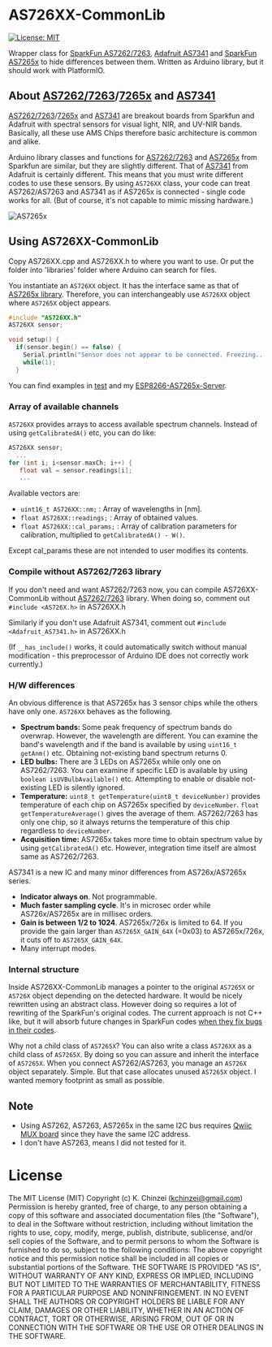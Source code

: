# AS726XX-CommonLib

[![License: MIT](https://img.shields.io/badge/License-MIT-yellow.svg)](https://opensource.org/licenses/MIT)

Wrapper class for [SparkFun AS7262/7263](https://learn.sparkfun.com/tutorials/as726x-nirvi), [Adafruit AS7341](https://learn.adafruit.com/adafruit-as7341-10-channel-light-color-sensor-breakout) and [SparkFun AS7265x](https://learn.sparkfun.com/tutorials/spectral-triad-as7265x-hookup-guide) to hide differences between them. Written as Arduino library, but it should work with PlatformIO.

## About [AS7262/7263](https://learn.sparkfun.com/tutorials/as726x-nirvi)/[7265x](https://learn.sparkfun.com/tutorials/spectral-triad-as7265x-hookup-guide) and [AS7341](https://learn.adafruit.com/adafruit-as7341-10-channel-light-color-sensor-breakout)

[AS7262/7263](https://learn.sparkfun.com/tutorials/as726x-nirvi)/[7265x](https://learn.sparkfun.com/tutorials/spectral-triad-as7265x-hookup-guide) and [AS7341](https://learn.adafruit.com/adafruit-as7341-10-channel-light-color-sensor-breakout) are breakout boards from Sparkfun and Adafruit with spectral sensors for visual light, NIR, and UV-NIR bands. Basically, all these use AMS Chips therefore basic architecture is common and alike.

Arduino library classes and functions for [AS7262/7263](https://github.com/sparkfun/Sparkfun_AS726X_Arduino_Library) and [AS7265x](https://github.com/sparkfun/SparkFun_AS7265x_Arduino_Library) from Sparkfun are similar, but they are slightly different. That of [AS7341](https://github.com/adafruit/Adafruit_AS7341) from Adafruit is certainly different. This means that you must write different codes to use these sensors. By using `AS726XX` class, your code can treat AS7262/AS7263 and AS7341 as if AS7265x is connected - single code works for all. (But of course, it's not capable to mimic missing hardware.)


![AS7265x](https://cdn.sparkfun.com/r/500-500/assets/parts/1/3/3/9/3/15050-SparkFun_Triad_Spectroscopy_Sensor_-_AS7265x__Qwiic_-01.jpg "Overview of AS7265x")

## Using AS726XX-CommonLib

Copy AS726XX.cpp and AS726XX.h to where you want to use. Or put the folder into 'libraries' folder where Arduino can search for files.

You instantiate an `AS726XX` object. It has the interface same as that of [AS7265x library](https://github.com/sparkfun/SparkFun_AS7265x_Arduino_Library). Therefore, you can interchangeably use `AS726XX` object where `AS7265X` object appears.

```C++
#include "AS726XX.h"
AS726XX sensor;

void setup() {
  if(sensor.begin() == false) {
    Serial.println("Sensor does not appear to be connected. Freezing...");
    while(1);
  }
```

You can find examples in [test](https://github.com/kchinzei/AS726XX-CommonLib/tree/master/test) and my [ESP8266-AS7265x-Server](https://github.com/kchinzei/ESP8266-AS7265x-Server).

### Array of available channels

`AS726XX` provides arrays to access available spectrum channels.
Instead of using `getCalibratedA()` etc, you can do like:

```C++
AS726XX sensor;
  ...
for (int i; i<sensor.maxCh; i++) {
   float val = sensor.readings[i];
   ...
```

Available vectors are:
- `uint16_t AS726XX::nm;` : Array of wavelengths in \[nm\].
- `float AS726XX::readings;` : Array of obtained values.
- `float AS726XX::cal_params;` : Array of calibration parameters for calibration, multiplied to `getCalibratedA() - W()`.

Except cal_params these are not intended to user modifies its contents.

### Compile without AS7262/7263 library

If you don't need and want AS7262/7263 now, you can compile AS726XX-CommonLib without [AS7262/7263](https://github.com/sparkfun/Sparkfun_AS726X_Arduino_Library) library.
When doing so, comment out `#include <AS726X.h>` in AS726XX.h

Similarly if you don't use Adafruit AS7341, comment out `#include <Adafruit_AS7341.h>` in AS726XX.h

(If `__has_include()` works, it could automatically switch without manual modification - this preprocessor of Arduino IDE does not correctly work currently.)

### H/W differences

An obvious difference is that AS7265x has 3 sensor chips while the others have only one. `AS726XX` behaves as the following.

- **Spectrum bands:** Some peak frequency of spectrum bands do overwrap. However, the wavelength are different. You can examine the band's wavelength and if the band is available by using `uint16_t getAnm()` etc. Obtaining not-existing band spectrum returns 0.
- **LED bulbs:** There are 3 LEDs on AS7265x while only one on AS7262/7263. You can examine if specific LED is available by using `boolean isUVBulbAvailable()` etc. Attempting to enable or disable not-existing LED is silently ignored.
- **Temperature:** `uint8_t getTemperature(uint8_t deviceNumber)` provides temperature of each chip on AS7265x specified by `deviceNumber`. `float getTemperatureAverage()` gives the average of them. AS7262/7263 has only one chip, so it always returns the temperature of this chip regardless to `deviceNumber`.
- **Acquisition time:** AS7265x takes more time to obtain spectrum value by using `getCalibratedA()` etc. However, integration time itself are almost same as AS7262/7263.

AS7341 is a new IC and many minor differences from AS726x/AS7265x series.
- **Indicator always on**. Not programmable.
- **Much faster sampling cycle**. It's in microsec order while AS726x/AS7265x are in millisec orders.
- **Gain is between 1/2 to 1024**. AS7265x/726x is limited to 64. If you provide the gain larger than `AS7265X_GAIN_64X` (=0x03) to AS7265x/726x, it cuts off to `AS7265X_GAIN_64X`.
- Many interrupt modes.

### Internal structure

Inside AS726XX-CommonLib manages a pointer to the original `AS7265X` or `AS726X` object depending on the detected hardware. It would be nicely rewritten using an abstract class. However doing so requires a lot of rewriting of the SparkFun's original codes. The current approach is not C++ like, but it will absorb future changes in SparkFun codes [when they fix bugs in their codes](https://github.com/sparkfun/SparkFun_AS7265x_Arduino_Library/issues/11).

Why not a child class of `AS7265X`?
You can also write a class `AS726XX` as a child class of `AS7265X`.
By doing so you can assure and inherit the interface of `AS7265X`.
When you connect AS7262/AS7263, you manage an `AS726X` object separately.
Simple. But that case allocates unused `AS7265X` object.
I wanted memory footprint as small as possible.

## Note

- Using AS7262, AS7263, AS7265x in the same I2C bus requires [Qwiic MUX board](https://learn.sparkfun.com/tutorials/qwiic-mux-hookup-guide) since they have the same I2C address.
- I don't have AS7263, means I did not tested for it.

# License

The MIT License (MIT)
Copyright (c) K. Chinzei (kchinzei@gmail.com)
Permission is hereby granted, free of charge, to any person obtaining a copy
of this software and associated documentation files (the "Software"), to deal
in the Software without restriction, including without limitation the rights
to use, copy, modify, merge, publish, distribute, sublicense, and/or sell
copies of the Software, and to permit persons to whom the Software is
furnished to do so, subject to the following conditions:
The above copyright notice and this permission notice shall be included in
all copies or substantial portions of the Software.
THE SOFTWARE IS PROVIDED "AS IS", WITHOUT WARRANTY OF ANY KIND, EXPRESS OR
IMPLIED, INCLUDING BUT NOT LIMITED TO THE WARRANTIES OF MERCHANTABILITY,
FITNESS FOR A PARTICULAR PURPOSE AND NONINFRINGEMENT. IN NO EVENT SHALL THE
AUTHORS OR COPYRIGHT HOLDERS BE LIABLE FOR ANY CLAIM, DAMAGES OR OTHER
LIABILITY, WHETHER IN AN ACTION OF CONTRACT, TORT OR OTHERWISE, ARISING FROM,
OUT OF OR IN CONNECTION WITH THE SOFTWARE OR THE USE OR OTHER DEALINGS IN
THE SOFTWARE.

